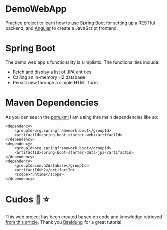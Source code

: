 # DemoWebApp
Practice project to learn how to use [Spring Boot](https://www.baeldung.com/spring-boot) for setting up a RESTful backend, and [Angular](https://angular.io/) to create a JavaScript frontend.

# Spring Boot
The demo web app's functionality is simplistic. The functionalities include:

- Fetch and display a list of JPA entities
- Calling an in-memory H2 database
- Persist new through a simple HTML form

# Maven Dependencies

As you can see in the [pom.xml](https://github.com/nimblegeek/DemoWebApp/blob/5077bbd7351b0fa3b5a82267d8059385b50d148f/pom.xml) I am using thre main dependencies like so:

```
<dependency> 
    <groupId>org.springframework.boot</groupId> 
    <artifactId>spring-boot-starter-web</artifactId> 
</dependency>
<dependency> 
    <groupId>org.springframework.boot</groupId> 
    <artifactId>spring-boot-starter-data-jpa</artifactId> 
</dependency>
<dependency>
    <groupId>com.h2database</groupId>
    <artifactId>h2</artifactId>
    <scope>runtime</scope>
</dependency>
```

# Cudos 🙏 ⭐
This web project has been created based on code and knowledge retrieved [from this article](https://www.baeldung.com/spring-boot-angular-web).
Thank you [Baeldung](https://www.baeldung.com/) for a great tutorial. 

